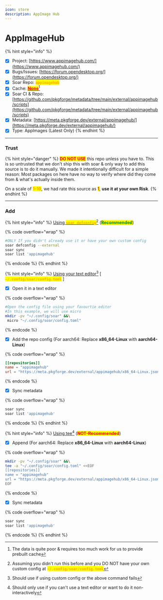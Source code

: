 ```yaml
---
icon: store
description: AppImage Hub
---
```


# AppImageHub

{% hint style="info" %}
* [x] Project: [https://www.appimagehub.com/](https://www.appimagehub.com/)
* [x] Bugs/Issues: [https://forum.opendesktop.org/](https://forum.opendesktop.org/)
* [x] Soar Repo: <mark style="color:orange;">**`appimagehub`**</mark>
* [x] Cache: [<mark style="color:red;">**None**</mark>](#user-content-fn-1)[^1]
* [x] Soar CI & Repo: [https://github.com/pkgforge/metadata/tree/main/external/appimagehub/scripts](https://github.com/pkgforge/metadata/tree/main/external/appimagehub/scripts)
* [x] Metadata: [https://meta.pkgforge.dev/external/appimagehub/](https://meta.pkgforge.dev/external/appimagehub/)
* [x] Type: AppImages (Latest Only)
{% endhint %}

***

### Trust

{% hint style="danger" %}
<mark style="color:red;">**DO NOT USE**</mark> this repo unless you have to. This is so untrusted that we don't ship this with soar & only way to add this source is to do it manually. We made it intentionally difficult for a simple reason: Most packages on here have no way to verify where did they come from & what's actually inside them.

On a scale of <mark style="color:orange;">**1-10**</mark>, we had rate this source as <mark style="color:red;">**1**</mark>, **use it at your own Risk**.
{% endhint %}

***

### Add

{% hint style="info" %}
[Using <mark style="color:orange;">**`soar defconfig`**</mark>](#user-content-fn-2)[^2] (<mark style="color:green;">**Recommended**</mark>)

{% code overflow="wrap" %}
```bash
#ONLY If you didn't already use it or have your own custom config
soar defconfig --external
soar sync
soar list 'appimagehub'
```
{% endcode %}
{% endhint %}

{% hint style="info" %}
[Using your text editor](#user-content-fn-3)[^3] \[ <mark style="color:orange;">**`~/.config/soar/config.toml`**</mark> ]

* [x] Open it in a text editor

{% code overflow="wrap" %}
```bash
#Open the config file using your favourtie editor
#In this example, we will use micro
mkdir -pv "~/.config/soar" &&\
 micro "~/.config/soar/config.toml"
```
{% endcode %}

* [x] Add the repo config (For aarch64: Replace **x86\_64-Linux** with **aarch64-Linux**)

{% code overflow="wrap" %}
```toml
[[repositories]]
name = "appimagehub"
url = "https://meta.pkgforge.dev/external/appimagehub/x86_64-Linux.json.zstd"
```
{% endcode %}

* [x] Sync metadata

{% code overflow="wrap" %}
```bash
soar sync
soar list 'appimagehub'
```
{% endcode %}
{% endhint %}

{% hint style="info" %}
[Using tee](#user-content-fn-4)[^4] (<mark style="color:red;">**NOT-Recommended**</mark>)

* [x] Append (For aarch64: Replace **x86\_64-Linux** with **aarch64-Linux**)

{% code overflow="wrap" %}
```bash
mkdir -pv "~/.config/soar" &&\
tee -a "~/.config/soar/config.toml" <<EOF
[[repositories]]
name = "appimagehub"
url = "https://meta.pkgforge.dev/external/appimagehub/x86_64-Linux.json.zstd"
EOF
```
{% endcode %}

* [x] Sync metadata

{% code overflow="wrap" %}
```bash
soar sync
soar list 'appimagehub'
```
{% endcode %}
{% endhint %}

[^1]: The data is quite poor & requires too much work for us to provide prebuilt cache

[^2]: Assuming you didn't run this before and you DO NOT have your own custom config at <mark style="color:orange;">**`~/.config/soar/config.toml`**</mark>

[^3]: Should use if using custom config or the above command fails

[^4]: Should only use if you can't use a text editor or want to do it non-interactively
